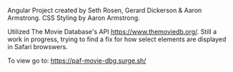 Angular Project created by Seth Rosen, Gerard Dickerson & Aaron Armstrong. CSS Styling by Aaron Armstrong.

Utilized The Movie Database's API https://www.themoviedb.org/. Still a work in progress, trying to find a fix for how select elements are displayed in Safari browswers.

To view go to: https://paf-movie-dbg.surge.sh/
